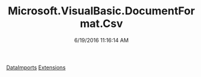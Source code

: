 ﻿---
title: Microsoft.VisualBasic.DocumentFormat.Csv
date: 6/19/2016 11:16:14 AM
---

[DataImports](T-Microsoft.VisualBasic.DocumentFormat.Csv.DataImports.html)
[Extensions](T-Microsoft.VisualBasic.DocumentFormat.Csv.Extensions.html)
